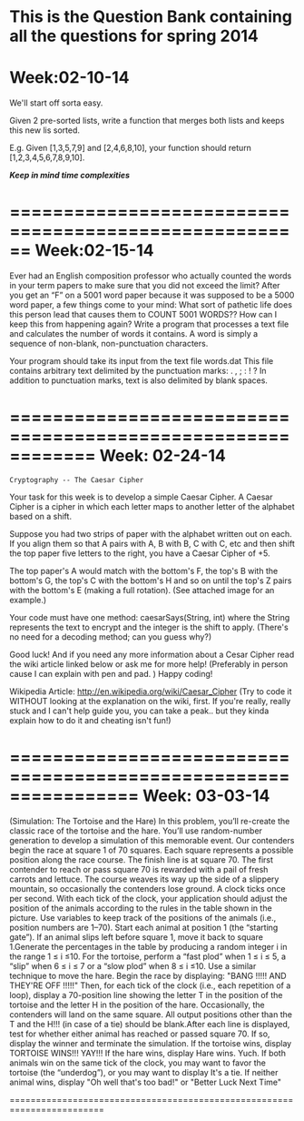 This is the Question Bank containing all the questions for spring 2014 
======================================================
Week:02-10-14
=============
We'll start off sorta easy.

Given 2 pre-sorted lists, write a function that merges both lists and keeps this new lis sorted.

E.g. Given [1,3,5,7,9] and [2,4,6,8,10], your function should return [1,2,3,4,5,6,7,8,9,10].

***********Keep in mind time complexities***********

======================================================
Week:02-15-14
=============
Ever had an English composition professor who actually counted the words in your term papers to make sure that you did
not exceed the limit? After you get an “F” on a 5001 word paper because it was supposed to be a 5000 word paper, a few
things come to your mind: What sort of pathetic life does this person lead that causes them to COUNT 5001 WORDS??
How can I keep this from happening again?
Write a program that processes a text file and calculates the number of words it contains. A word is simply a sequence of
non-blank, non-punctuation characters.

Your program should take its input from the text file words.dat This file contains arbitrary text delimited by the
punctuation marks:
. , ; : ! ?
In addition to punctuation marks, text is also delimited by blank spaces.

============================================================
Week: 02-24-14
==============
~~~~~~~~~~~~~~~~~~~~~~
Cryptography -- The Caesar Cipher
~~~~~~~~~~~~~~~~~~~~~~

Your task for this week is to develop a simple Caesar Cipher. A Caesar Cipher is a cipher in which each letter maps to another letter of the alphabet based on a shift.

Suppose you had two strips of paper with the alphabet written out on each. If you align them so that A pairs with A, B with B, C with C, etc and then shift the top paper five letters to the right, you have a Caesar Cipher of +5.

The top paper's A would match with the bottom's F, the top's B with the bottom's G, the top's C with the bottom's H and so on until the top's Z pairs with the bottom's E (making a full rotation). (See attached image for an example.)

Your code must have one method: caesarSays(String, int) where the String represents the text to encrypt and the integer is the shift to apply. (There's no need for a decoding method; can you guess why?)

Good luck! And if you need any more information about a Cesar Cipher read the wiki article linked below or ask me for more help! (Preferably in person cause I can explain with pen and pad.  ) Happy coding!

Wikipedia Article: http://en.wikipedia.org/wiki/Caesar_Cipher
(Try to code it WITHOUT looking at the explanation on the wiki, first. If you're really, really stuck and I can't help guide you, you can take a peak.. but they kinda explain how to do it and cheating isn't fun!)

================================================================
Week: 03-03-14
==============

(Simulation: The Tortoise and the Hare) In this problem, you’ll re-create the classic race of the tortoise and the hare. You’ll use random-number generation to develop a simulation of this memorable event. Our contenders begin the race at square 1 of 70 squares. Each square represents a possible position along the race course. The finish line is at square 70. The first contender to reach or pass square 70 is rewarded with a pail of fresh carrots and lettuce. The course weaves its way up the side of a slippery mountain, so occasionally the contenders lose ground.
A clock ticks once per second. With each tick of the clock, your application should adjust the position of the animals according to the rules in the table shown in the picture. Use variables to keep track of the positions of the animals (i.e., position numbers are 1–70). Start each animal at position 1 (the “starting gate”). If an animal slips left before square 1, move it back to square 1.Generate the percentages in the table by producing a random integer i in the range 1 ≤ i ≤10. For the tortoise, perform a “fast plod” when 1 ≤ i ≤ 5, a “slip” when 6 ≤ i ≤ 7 or a “slow plod” when 8 ≤ i ≤10. Use a similar technique to move the hare. Begin the race by displaying: "BANG !!!!!
AND THEY'RE OFF !!!!!" Then, for each tick of the clock (i.e., each repetition of a loop), display a 70-position line showing the letter T in the position of the tortoise and the letter H in the position of the hare. Occasionally, the contenders will land on the same square. All output positions other than the T and the H!!! (in case of a tie) should be blank.After each line is displayed, test for whether either animal has reached or passed square 70. If so, display the winner and terminate the simulation. If the tortoise wins, display TORTOISE WINS!!! YAY!!! If the hare wins, display Hare wins. Yuch. If both animals win on the same tick of the clock, you may want to favor the tortoise (the “underdog”), or you may want to display It's a tie. If neither animal wins, display "Oh well that's too bad!" or "Better Luck Next Time"


========================================================================